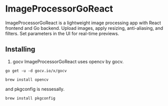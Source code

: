 # ImageProcessorGoReact
ImageProcessorGoReact is a lightweight image processing app with React frontend and Go backend. Upload images, apply resizing, anti-aliasing, and filters. Set parameters in the UI for real-time previews.

## Installing 

1. gocv
ImageProcessorGoReact uses opencv by gocv. 
```
go get -u -d gocv.io/x/gocv
```
```
brew install opencv
```
and pkgconfig is nessesally.

```
brew install pkgconfig
```
